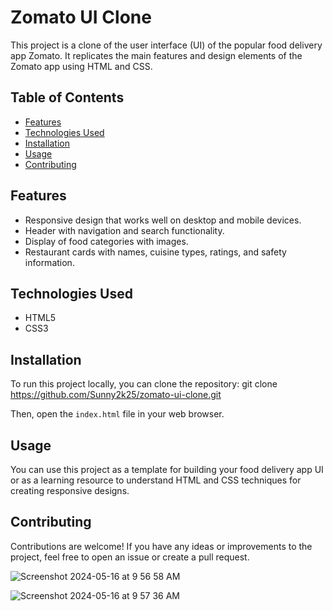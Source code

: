 # Zomato UI Clone

This project is a clone of the user interface (UI) of the popular food delivery app Zomato. It replicates the main features and design elements of the Zomato app using HTML and CSS.

## Table of Contents

- [Features](#features)
- [Technologies Used](#technologies-used)
- [Installation](#installation)
- [Usage](#usage)
- [Contributing](#contributing)

## Features

- Responsive design that works well on desktop and mobile devices.
- Header with navigation and search functionality.
- Display of food categories with images.
- Restaurant cards with names, cuisine types, ratings, and safety information.

## Technologies Used

- HTML5
- CSS3

## Installation

To run this project locally, you can clone the repository:
git clone https://github.com/Sunny2k25/zomato-ui-clone.git


Then, open the `index.html` file in your web browser.

## Usage

You can use this project as a template for building your food delivery app UI or as a learning resource to understand HTML and CSS techniques for creating responsive designs.

## Contributing

Contributions are welcome! If you have any ideas or improvements to the project, feel free to open an issue or create a pull request.



![Screenshot 2024-05-16 at 9 56 58 AM](https://github.com/Sunny2k25/Zomato-Clone/assets/117598761/5eeb077c-db2d-41f8-9a4b-1c72825753a0)

![Screenshot 2024-05-16 at 9 57 36 AM](https://github.com/Sunny2k25/Zomato-Clone/assets/117598761/a10c0749-aea1-4142-b280-d8ac05bd0671)
